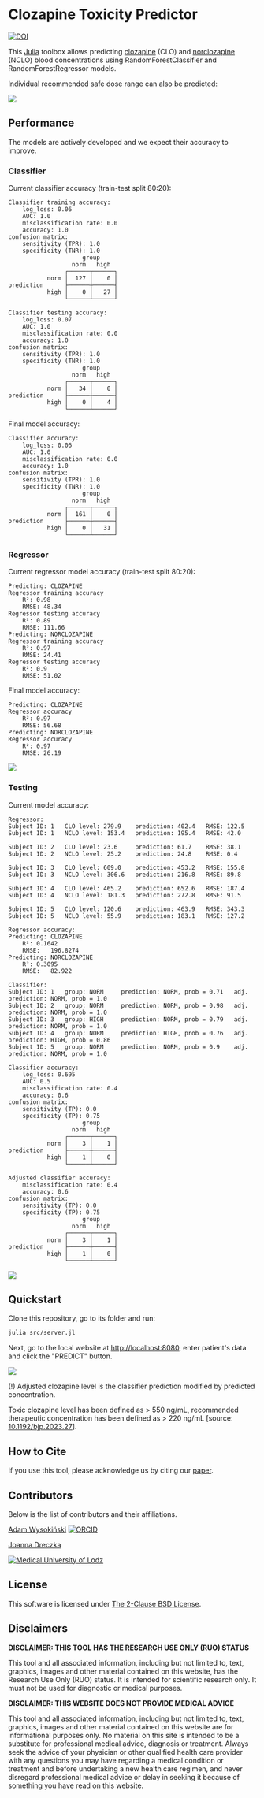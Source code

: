 # Clozapine Toxicity Predictor

[![DOI](images/zenodo.11048224.png)](https://doi.org/10.5281/zenodo.11048224)

This [Julia](https://julialang.org/) toolbox allows predicting [clozapine](https://en.wikipedia.org/wiki/Clozapine) (CLO) and [norclozapine](https://en.wikipedia.org/wiki/Desmethylclozapine) (NCLO) blood concentrations using RandomForestClassifier and RandomForestRegressor models.

Individual recommended safe dose range can also be predicted:

![](images/dose-level.png)

## Performance

The models are actively developed and we expect their accuracy to improve.

### Classifier

Current classifier accuracy (train-test split 80:20):

    Classifier training accuracy:
        log_loss: 0.06
        AUC: 1.0
        misclassification rate: 0.0
        accuracy: 1.0
    confusion matrix:
        sensitivity (TPR): 1.0
        specificity (TNR): 1.0
                         group
                      norm   high   
                    ┌──────┬──────┐
               norm │  127 │    0 │
    prediction      ├──────┼──────┤
               high │    0 │   27 │
                    └──────┴──────┘
             
    Classifier testing accuracy:
        log_loss: 0.07
        AUC: 1.0
        misclassification rate: 0.0
        accuracy: 1.0
    confusion matrix:
        sensitivity (TPR): 1.0
        specificity (TNR): 1.0
                         group
                      norm   high   
                    ┌──────┬──────┐
               norm │   34 │    0 │
    prediction      ├──────┼──────┤
               high │    0 │    4 │
                    └──────┴──────┘

Final model accuracy:

    Classifier accuracy:
        log_loss: 0.06
        AUC: 1.0
        misclassification rate: 0.0
        accuracy: 1.0
    confusion matrix:
        sensitivity (TPR): 1.0
        specificity (TNR): 1.0
                         group
                      norm   high   
                    ┌──────┬──────┐
               norm │  161 │    0 │
    prediction      ├──────┼──────┤
               high │    0 │   31 │
                    └──────┴──────┘

### Regressor

Current regressor model accuracy (train-test split 80:20):

    Predicting: CLOZAPINE
    Regressor training accuracy
        R²: 0.98
        RMSE: 48.34
    Regressor testing accuracy
        R²: 0.89
        RMSE: 111.66
    Predicting: NORCLOZAPINE
    Regressor training accuracy
        R²: 0.97
        RMSE: 24.41
    Regressor testing accuracy
        R²: 0.9
        RMSE: 51.02

Final model accuracy:

    Predicting: CLOZAPINE
    Regressor accuracy
        R²: 0.97
        RMSE: 56.68
    Predicting: NORCLOZAPINE
    Regressor accuracy
        R²: 0.97
        RMSE: 26.19

![](images/rr_training_accuracy.png)

### Testing

Current model accuracy:

    Regressor:
    Subject ID: 1   CLO level: 279.9    prediction: 402.4   RMSE: 122.5
    Subject ID: 1   NCLO level: 153.4   prediction: 195.4   RMSE: 42.0
    
    Subject ID: 2   CLO level: 23.6     prediction: 61.7    RMSE: 38.1
    Subject ID: 2   NCLO level: 25.2    prediction: 24.8    RMSE: 0.4
    
    Subject ID: 3   CLO level: 609.0    prediction: 453.2   RMSE: 155.8
    Subject ID: 3   NCLO level: 306.6   prediction: 216.8   RMSE: 89.8
    
    Subject ID: 4   CLO level: 465.2    prediction: 652.6   RMSE: 187.4
    Subject ID: 4   NCLO level: 181.3   prediction: 272.8   RMSE: 91.5
    
    Subject ID: 5   CLO level: 120.6    prediction: 463.9   RMSE: 343.3
    Subject ID: 5   NCLO level: 55.9    prediction: 183.1   RMSE: 127.2
    
    Regressor accuracy:
    Predicting: CLOZAPINE
        R²: 0.1642
        RMSE:   196.8274
    Predicting: NORCLOZAPINE
        R²: 0.3095
        RMSE:   82.922

    Classifier:
    Subject ID: 1   group: NORM     prediction: NORM, prob = 0.71   adj. prediction: NORM, prob = 1.0
    Subject ID: 2   group: NORM     prediction: NORM, prob = 0.98   adj. prediction: NORM, prob = 1.0
    Subject ID: 3   group: HIGH     prediction: NORM, prob = 0.79   adj. prediction: NORM, prob = 1.0
    Subject ID: 4   group: NORM     prediction: HIGH, prob = 0.76   adj. prediction: HIGH, prob = 0.86
    Subject ID: 5   group: NORM     prediction: NORM, prob = 0.9    adj. prediction: NORM, prob = 1.0
    
    Classifier accuracy:
        log_loss: 0.695
        AUC: 0.5
        misclassification rate: 0.4
        accuracy: 0.6
    confusion matrix:
        sensitivity (TP): 0.0
        specificity (TP): 0.75
                         group
                      norm   high   
                    ┌──────┬──────┐
               norm │    3 │    1 │
    prediction      ├──────┼──────┤
               high │    1 │    0 │
                    └──────┴──────┘
             
    Adjusted classifier accuracy:
        misclassification rate: 0.4
        accuracy: 0.6
    confusion matrix:
        sensitivity (TP): 0.0
        specificity (TP): 0.75
                         group
                      norm   high   
                    ┌──────┬──────┐
               norm │    3 │    1 │
    prediction      ├──────┼──────┤
               high │    1 │    0 │
                    └──────┴──────┘

![](images/rr_testing_accuracy.png)

## Quickstart

Clone this repository, go to its folder and run:

```sh
julia src/server.jl
```

Next, go to the local website at [http://localhost:8080](http://localhost:8080), enter patient's data and click the "PREDICT" button.

![](images/webpage.png)

(!) Adjusted clozapine level is the classifier prediction modified by predicted concentration.

Toxic clozapine level has been defined as > 550 ng/mL, recommended therapeutic concentration has been defined as > 220 ng/mL [source: [10.1192/bjp.2023.27](https://doi.org/10.1192/bjp.2023.27)].

## How to Cite

If you use this tool, please acknowledge us by citing our [paper](https://zenodo.org/records/11048224).

## Contributors

Below is the list of contributors and their affiliations.

[Adam Wysokiński](mailto:adam.wysokinski@umed.lodz.pl) [![ORCID](images/orcid.png)](https://orcid.org/0000-0002-6159-6579)

[Joanna Dreczka](mailto:jdreczka@csk.umed.pl)

[![Medical University of Lodz](images/umed.png)](https://en.umed.pl)

## License

This software is licensed under [The 2-Clause BSD License](LICENSE).

## Disclaimers

**DISCLAIMER: THIS TOOL HAS THE RESEARCH USE ONLY (RUO) STATUS**

This tool and all associated information, including but not limited to, text, graphics, images and other material contained on this website, has the Research Use Only (RUO) status. It is intended for scientific research only. It must not be used for diagnostic or medical purposes.

**DISCLAIMER: THIS WEBSITE DOES NOT PROVIDE MEDICAL ADVICE**

This tool and all associated information, including but not limited to, text, graphics, images and other material contained on this website are for informational purposes only. No material on this site is intended to be a substitute for professional medical advice, diagnosis or treatment. Always seek the advice of your physician or other qualified health care provider with any questions you may have regarding a medical condition or treatment and before undertaking a new health care regimen, and never disregard professional medical advice or delay in seeking it because of something you have read on this website.